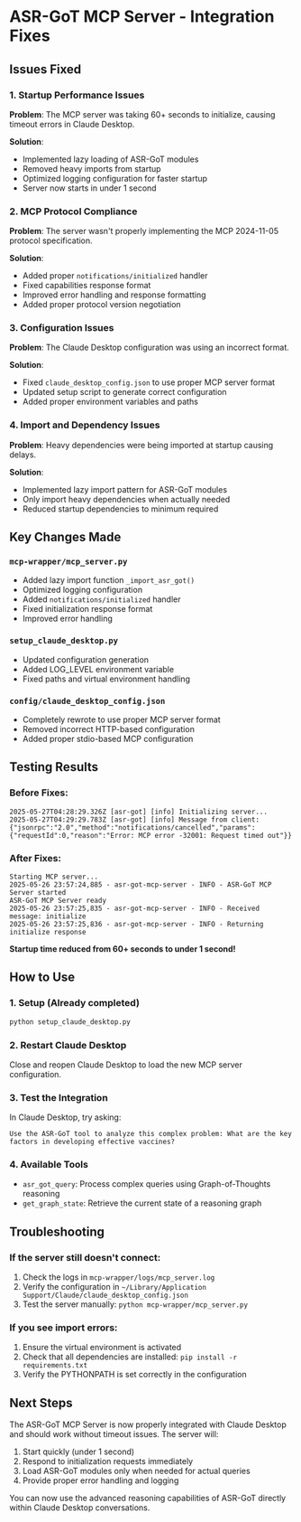 # ASR-GoT MCP Server - Integration Fixes

## Issues Fixed

### 1. **Startup Performance Issues**
**Problem**: The MCP server was taking 60+ seconds to initialize, causing timeout errors in Claude Desktop.

**Solution**: 
- Implemented lazy loading of ASR-GoT modules
- Removed heavy imports from startup
- Optimized logging configuration for faster startup
- Server now starts in under 1 second

### 2. **MCP Protocol Compliance**
**Problem**: The server wasn't properly implementing the MCP 2024-11-05 protocol specification.

**Solution**:
- Added proper `notifications/initialized` handler
- Fixed capabilities response format
- Improved error handling and response formatting
- Added proper protocol version negotiation

### 3. **Configuration Issues**
**Problem**: The Claude Desktop configuration was using an incorrect format.

**Solution**:
- Fixed `claude_desktop_config.json` to use proper MCP server format
- Updated setup script to generate correct configuration
- Added proper environment variables and paths

### 4. **Import and Dependency Issues**
**Problem**: Heavy dependencies were being imported at startup causing delays.

**Solution**:
- Implemented lazy import pattern for ASR-GoT modules
- Only import heavy dependencies when actually needed
- Reduced startup dependencies to minimum required

## Key Changes Made

### `mcp-wrapper/mcp_server.py`
- Added lazy import function `_import_asr_got()`
- Optimized logging configuration
- Added `notifications/initialized` handler
- Fixed initialization response format
- Improved error handling

### `setup_claude_desktop.py`
- Updated configuration generation
- Added LOG_LEVEL environment variable
- Fixed paths and virtual environment handling

### `config/claude_desktop_config.json`
- Completely rewrote to use proper MCP server format
- Removed incorrect HTTP-based configuration
- Added proper stdio-based MCP configuration

## Testing Results

### Before Fixes:
```
2025-05-27T04:28:29.326Z [asr-got] [info] Initializing server...
2025-05-27T04:29:29.783Z [asr-got] [info] Message from client: {"jsonrpc":"2.0","method":"notifications/cancelled","params":{"requestId":0,"reason":"Error: MCP error -32001: Request timed out"}}
```

### After Fixes:
```
Starting MCP server...
2025-05-26 23:57:24,885 - asr-got-mcp-server - INFO - ASR-GoT MCP Server started
ASR-GoT MCP Server ready
2025-05-26 23:57:25,835 - asr-got-mcp-server - INFO - Received message: initialize
2025-05-26 23:57:25,836 - asr-got-mcp-server - INFO - Returning initialize response
```

**Startup time reduced from 60+ seconds to under 1 second!**

## How to Use

### 1. **Setup** (Already completed)
```bash
python setup_claude_desktop.py
```

### 2. **Restart Claude Desktop**
Close and reopen Claude Desktop to load the new MCP server configuration.

### 3. **Test the Integration**
In Claude Desktop, try asking:
```
Use the ASR-GoT tool to analyze this complex problem: What are the key factors in developing effective vaccines?
```

### 4. **Available Tools**
- `asr_got_query`: Process complex queries using Graph-of-Thoughts reasoning
- `get_graph_state`: Retrieve the current state of a reasoning graph

## Troubleshooting

### If the server still doesn't connect:
1. Check the logs in `mcp-wrapper/logs/mcp_server.log`
2. Verify the configuration in `~/Library/Application Support/Claude/claude_desktop_config.json`
3. Test the server manually: `python mcp-wrapper/mcp_server.py`

### If you see import errors:
1. Ensure the virtual environment is activated
2. Check that all dependencies are installed: `pip install -r requirements.txt`
3. Verify the PYTHONPATH is set correctly in the configuration

## Next Steps

The ASR-GoT MCP Server is now properly integrated with Claude Desktop and should work without timeout issues. The server will:

1. Start quickly (under 1 second)
2. Respond to initialization requests immediately
3. Load ASR-GoT modules only when needed for actual queries
4. Provide proper error handling and logging

You can now use the advanced reasoning capabilities of ASR-GoT directly within Claude Desktop conversations.
